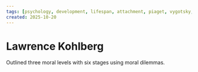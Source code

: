 ```yaml
---
tags: [psychology, development, lifespan, attachment, piaget, vygotsky, adolescence, adulthood, aging, morality]
created: 2025-10-20
---
```

# Lawrence Kohlberg

Outlined three moral levels with six stages using moral dilemmas.
